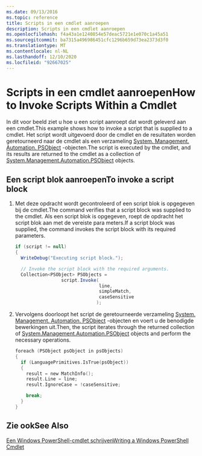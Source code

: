 ```yaml
---
ms.date: 09/13/2016
ms.topic: reference
title: Scripts in een cmdlet aanroepen
description: Scripts in een cmdlet aanroepen
ms.openlocfilehash: f4a43a1e1240854e57deac5721e1e070c1a45a51
ms.sourcegitcommit: ba7315a496986451cfc1296b659d73ea2373d3f0
ms.translationtype: MT
ms.contentlocale: nl-NL
ms.lasthandoff: 12/10/2020
ms.locfileid: "92667025"
---
```

# <a name="how-to-invoke-scripts-within-a-cmdlet"></a><span data-ttu-id="55903-103">Scripts in een cmdlet aanroepen</span><span class="sxs-lookup"><span data-stu-id="55903-103">How to Invoke Scripts Within a Cmdlet</span></span>

<span data-ttu-id="55903-104">In dit voor beeld ziet u hoe u een script aanroept dat wordt geleverd aan een cmdlet.</span><span class="sxs-lookup"><span data-stu-id="55903-104">This example shows how to invoke a script that is supplied to a cmdlet.</span></span> <span data-ttu-id="55903-105">Het script wordt uitgevoerd door de cmdlet en de resultaten worden geretourneerd naar de cmdlet als een verzameling [System. Management. Automation. PSObject](/dotnet/api/System.Management.Automation.PSObject) -objecten.</span><span class="sxs-lookup"><span data-stu-id="55903-105">The script is executed by the cmdlet, and its results are returned to the cmdlet as a collection of [System.Management.Automation.PSObject](/dotnet/api/System.Management.Automation.PSObject) objects.</span></span>

## <a name="to-invoke-a-script-block"></a><span data-ttu-id="55903-106">Een script blok aanroepen</span><span class="sxs-lookup"><span data-stu-id="55903-106">To invoke a script block</span></span>

1. <span data-ttu-id="55903-107">Met deze opdracht wordt gecontroleerd of een script blok is opgegeven bij de cmdlet.</span><span class="sxs-lookup"><span data-stu-id="55903-107">The command verifies that a script block was supplied to the cmdlet.</span></span> <span data-ttu-id="55903-108">Als een script blok is opgegeven, roept de opdracht het script blok aan met de vereiste para meters.</span><span class="sxs-lookup"><span data-stu-id="55903-108">If a script block was supplied, the command invokes the script block with its required parameters.</span></span>

    ```csharp
    if (script != null)
    {
      WriteDebug("Executing script block.");

      // Invoke the script block with the required arguments.
      Collection<PSObject> PSObjects =
                     script.Invoke(
                                   line,
                                   simpleMatch,
                                   caseSensitive
                                  );
    ```

2. <span data-ttu-id="55903-109">Vervolgens doorloopt het script de geretourneerde verzameling [System. Management. Automation. PSObject](/dotnet/api/System.Management.Automation.PSObject) -objecten en voert u de benodigde bewerkingen uit.</span><span class="sxs-lookup"><span data-stu-id="55903-109">Then, the script iterates through the returned collection of [System.Management.Automation.PSObject](/dotnet/api/System.Management.Automation.PSObject) objects and perform the necessary operations.</span></span>

    ```c
    foreach (PSObject psObject in psObjects)
    {
      if (LanguagePrimitives.IsTrue(psObject))
      {
        result = new MatchInfo();
        result.Line = line;
        result.IgnoreCase = !caseSensitive;

        break;
      }
    }

    ```

## <a name="see-also"></a><span data-ttu-id="55903-110">Zie ook</span><span class="sxs-lookup"><span data-stu-id="55903-110">See Also</span></span>

[<span data-ttu-id="55903-111">Een Windows PowerShell-cmdlet schrijven</span><span class="sxs-lookup"><span data-stu-id="55903-111">Writing a Windows PowerShell Cmdlet</span></span>](./writing-a-windows-powershell-cmdlet.md)
